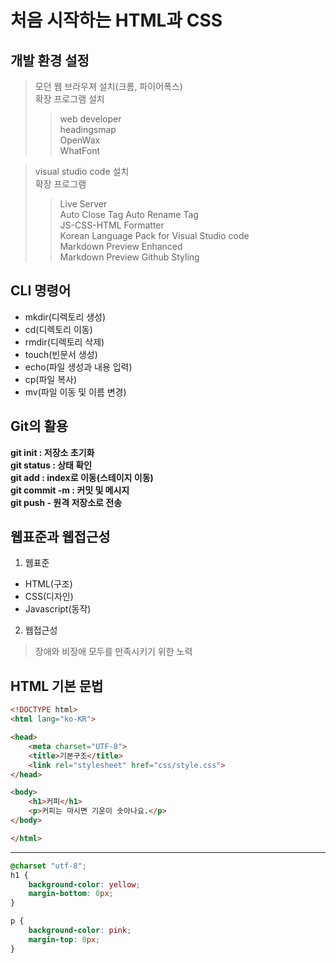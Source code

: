 # 처음 시작하는 HTML과 CSS
## 개발 환경 설정
> 모던 웹 브라우져 설치(크롬, 파이어폭스)  
> 확장 프로그램 설치
>> web developer  
>> headingsmap  
>> OpenWax  
>> WhatFont

> visual studio code 설치  
> 확장 프로그램  
>> Live Server  
>> Auto Close Tag
>> Auto Rename Tag  
>> JS-CSS-HTML Formatter  
>> Korean Language Pack for Visual Studio code  
>> Markdown Preview Enhanced  
>> Markdown Preview Github Styling

## CLI 명령어
* mkdir(디렉토리 생성)
* cd(디렉토리 이동)
* rmdir(디렉토리 삭제)
* touch(빈문서 생성)
* echo(파일 생성과 내용 입력)
* cp(파일 복사)
* mv(파일 이동 및 이름 변경)

## Git의 활용
**git init : 저장소 초기화**  
**git status : 상태 확인**  
**git add : index로 이동(스테이지 이동)**  
**git commit -m : 커밋 및 메시지**  
**git push - 원격 저장소로 전송**  

## 웹표준과 웹접근성
1. 웹표준  
  * HTML(구조)
  * CSS(디자인)
  * Javascript(동작)
2. 웹접근성
> 장애와 비장애 모두를 만족시키기 위한 노력

## HTML 기본 문법
``` HTML
<!DOCTYPE html>
<html lang="ko-KR">

<head>
    <meta charset="UTF-8">
    <title>기본구조</title>
    <link rel="stylesheet" href="css/style.css">
</head>

<body>
    <h1>커피</h1>
    <p>커피는 마시면 기운이 솟아나요.</p>
</body>

</html>
```
---
``` CSS
@charset "utf-8";
h1 {
    background-color: yellow;
    margin-bottom: 0px;
}

p {
    background-color: pink;
    margin-top: 0px;
}
```